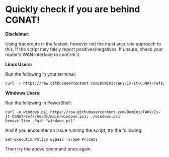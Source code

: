 # Quickly check if you are behind CGNAT!


**Disclaimer:**

Using traceroute is the fastest, however not the most accurate approach to this. If the script may falsly report positives/negatives. If unsure, check your router's WAN interface to confirm it.

**Linux Users:**

Run the following in your terminal:

```bash
curl -s https://raw.githubusercontent.com/DominicTWHV/Is-It-CGNAT/refs/heads/main/linux.sh | bash
```

**Windows Users:**

Run the following in PowerShell:

```shell
curl -o windows.ps1 https://raw.githubusercontent.com/DominicTWHV/Is-It-CGNAT/refs/heads/main/windows.ps1; ./windows.ps1
Remove-Item -Path "windows.ps1"
```

And if you encounter an issue running the script, try the following:

```shell
Set-ExecutionPolicy Bypass -Scope Process
```

Then try the above command once again.

